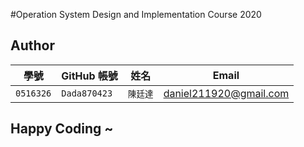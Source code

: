 #Operation System Design and Implementation Course 2020

## Author

| 學號 | GitHub 帳號 | 姓名 | Email |
| --- | ----------- | --- | --- |
|`0516326`| `Dada870423` | `陳廷達` |daniel211920@gmail.com |

## Happy Coding ~
